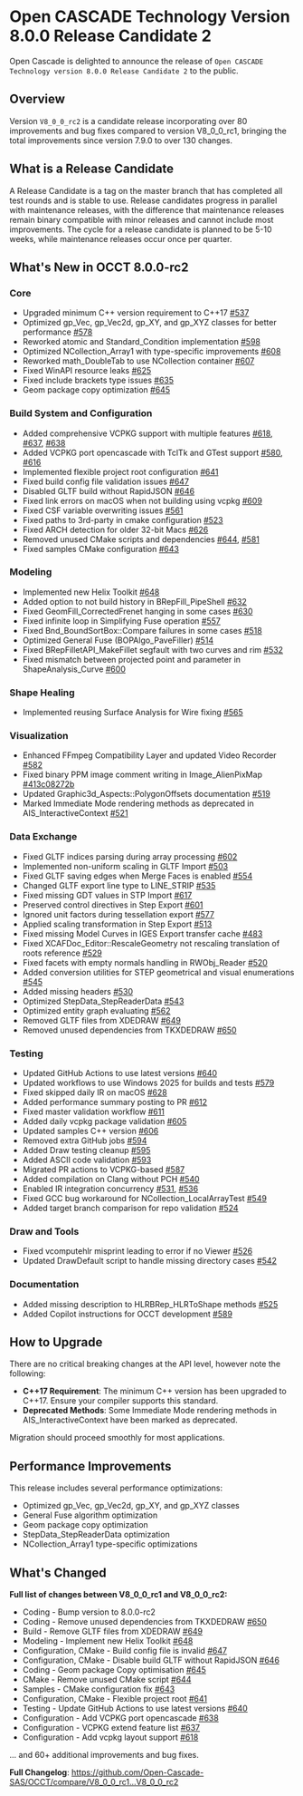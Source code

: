 # Open CASCADE Technology Version 8.0.0 Release Candidate 2

Open Cascade is delighted to announce the release of `Open CASCADE Technology version 8.0.0 Release Candidate 2` to the public.

## Overview

Version `V8_0_0_rc2` is a candidate release incorporating over 80 improvements and bug fixes compared to version V8_0_0_rc1, bringing the total improvements since version 7.9.0 to over 130 changes.

## What is a Release Candidate

A Release Candidate is a tag on the master branch that has completed all test rounds and is stable to use.
Release candidates progress in parallel with maintenance releases, with the difference that maintenance releases remain binary compatible with minor releases and cannot include most improvements.
The cycle for a release candidate is planned to be 5-10 weeks, while maintenance releases occur once per quarter.

## What's New in OCCT 8.0.0-rc2

### Core

* Upgraded minimum C++ version requirement to C++17 [#537](https://github.com/Open-Cascade-SAS/OCCT/pull/537)
* Optimized gp_Vec, gp_Vec2d, gp_XY, and gp_XYZ classes for better performance [#578](https://github.com/Open-Cascade-SAS/OCCT/pull/578)
* Reworked atomic and Standard_Condition implementation [#598](https://github.com/Open-Cascade-SAS/OCCT/pull/598)
* Optimized NCollection_Array1 with type-specific improvements [#608](https://github.com/Open-Cascade-SAS/OCCT/pull/608)
* Reworked math_DoubleTab to use NCollection container [#607](https://github.com/Open-Cascade-SAS/OCCT/pull/607)
* Fixed WinAPI resource leaks [#625](https://github.com/Open-Cascade-SAS/OCCT/pull/625)
* Fixed include brackets type issues [#635](https://github.com/Open-Cascade-SAS/OCCT/pull/635)
* Geom package copy optimization [#645](https://github.com/Open-Cascade-SAS/OCCT/pull/645)

### Build System and Configuration

* Added comprehensive VCPKG support with multiple features [#618](https://github.com/Open-Cascade-SAS/OCCT/pull/618), [#637](https://github.com/Open-Cascade-SAS/OCCT/pull/637), [#638](https://github.com/Open-Cascade-SAS/OCCT/pull/638)
* Added VCPKG port opencascade with TclTk and GTest support [#580](https://github.com/Open-Cascade-SAS/OCCT/pull/580), [#616](https://github.com/Open-Cascade-SAS/OCCT/pull/616)
* Implemented flexible project root configuration [#641](https://github.com/Open-Cascade-SAS/OCCT/pull/641)
* Fixed build config file validation issues [#647](https://github.com/Open-Cascade-SAS/OCCT/pull/647)
* Disabled GLTF build without RapidJSON [#646](https://github.com/Open-Cascade-SAS/OCCT/pull/646)
* Fixed link errors on macOS when not building using vcpkg [#609](https://github.com/Open-Cascade-SAS/OCCT/pull/609)
* Fixed CSF variable overwriting issues [#561](https://github.com/Open-Cascade-SAS/OCCT/pull/561)
* Fixed paths to 3rd-party in cmake configuration [#523](https://github.com/Open-Cascade-SAS/OCCT/pull/523)
* Fixed ARCH detection for older 32-bit Macs [#626](https://github.com/Open-Cascade-SAS/OCCT/pull/626)
* Removed unused CMake scripts and dependencies [#644](https://github.com/Open-Cascade-SAS/OCCT/pull/644), [#581](https://github.com/Open-Cascade-SAS/OCCT/pull/581)
* Fixed samples CMake configuration [#643](https://github.com/Open-Cascade-SAS/OCCT/pull/643)

### Modeling

* Implemented new Helix Toolkit [#648](https://github.com/Open-Cascade-SAS/OCCT/pull/648)
* Added option to not build history in BRepFill_PipeShell [#632](https://github.com/Open-Cascade-SAS/OCCT/pull/632)
* Fixed GeomFill_CorrectedFrenet hanging in some cases [#630](https://github.com/Open-Cascade-SAS/OCCT/pull/630)
* Fixed infinite loop in Simplifying Fuse operation [#557](https://github.com/Open-Cascade-SAS/OCCT/pull/557)
* Fixed Bnd_BoundSortBox::Compare failures in some cases [#518](https://github.com/Open-Cascade-SAS/OCCT/pull/518)
* Optimized General Fuse (BOPAlgo_PaveFiller) [#514](https://github.com/Open-Cascade-SAS/OCCT/pull/514)
* Fixed BRepFilletAPI_MakeFillet segfault with two curves and rim [#532](https://github.com/Open-Cascade-SAS/OCCT/pull/532)
* Fixed mismatch between projected point and parameter in ShapeAnalysis_Curve [#600](https://github.com/Open-Cascade-SAS/OCCT/pull/600)

### Shape Healing

* Implemented reusing Surface Analysis for Wire fixing [#565](https://github.com/Open-Cascade-SAS/OCCT/pull/565)

### Visualization

* Enhanced FFmpeg Compatibility Layer and updated Video Recorder [#582](https://github.com/Open-Cascade-SAS/OCCT/pull/582)
* Fixed binary PPM image comment writing in Image_AlienPixMap [#413c08272b](https://github.com/Open-Cascade-SAS/OCCT/commit/413c08272b)
* Updated Graphic3d_Aspects::PolygonOffsets documentation [#519](https://github.com/Open-Cascade-SAS/OCCT/pull/519)
* Marked Immediate Mode rendering methods as deprecated in AIS_InteractiveContext [#521](https://github.com/Open-Cascade-SAS/OCCT/pull/521)

### Data Exchange

* Fixed GLTF indices parsing during array processing [#602](https://github.com/Open-Cascade-SAS/OCCT/pull/602)
* Implemented non-uniform scaling in GLTF Import [#503](https://github.com/Open-Cascade-SAS/OCCT/pull/503)
* Fixed GLTF saving edges when Merge Faces is enabled [#554](https://github.com/Open-Cascade-SAS/OCCT/pull/554)
* Changed GLTF export line type to LINE_STRIP [#535](https://github.com/Open-Cascade-SAS/OCCT/pull/535)
* Fixed missing GDT values in STP Import [#617](https://github.com/Open-Cascade-SAS/OCCT/pull/617)
* Preserved control directives in Step Export [#601](https://github.com/Open-Cascade-SAS/OCCT/pull/601)
* Ignored unit factors during tessellation export [#577](https://github.com/Open-Cascade-SAS/OCCT/pull/577)
* Applied scaling transformation in Step Export [#513](https://github.com/Open-Cascade-SAS/OCCT/pull/513)
* Fixed missing Model Curves in IGES Export transfer cache [#483](https://github.com/Open-Cascade-SAS/OCCT/pull/483)
* Fixed XCAFDoc_Editor::RescaleGeometry not rescaling translation of roots reference [#529](https://github.com/Open-Cascade-SAS/OCCT/pull/529)
* Fixed facets with empty normals handling in RWObj_Reader [#520](https://github.com/Open-Cascade-SAS/OCCT/pull/520)
* Added conversion utilities for STEP geometrical and visual enumerations [#545](https://github.com/Open-Cascade-SAS/OCCT/pull/545)
* Added missing headers [#530](https://github.com/Open-Cascade-SAS/OCCT/pull/530)
* Optimized StepData_StepReaderData [#543](https://github.com/Open-Cascade-SAS/OCCT/pull/543)
* Optimized entity graph evaluating [#562](https://github.com/Open-Cascade-SAS/OCCT/pull/562)
* Removed GLTF files from XDEDRAW [#649](https://github.com/Open-Cascade-SAS/OCCT/pull/649)
* Removed unused dependencies from TKXDEDRAW [#650](https://github.com/Open-Cascade-SAS/OCCT/pull/650)

### Testing

* Updated GitHub Actions to use latest versions [#640](https://github.com/Open-Cascade-SAS/OCCT/pull/640)
* Updated workflows to use Windows 2025 for builds and tests [#579](https://github.com/Open-Cascade-SAS/OCCT/pull/579)
* Fixed skipped daily IR on macOS [#628](https://github.com/Open-Cascade-SAS/OCCT/pull/628)
* Added performance summary posting to PR [#612](https://github.com/Open-Cascade-SAS/OCCT/pull/612)
* Fixed master validation workflow [#611](https://github.com/Open-Cascade-SAS/OCCT/pull/611)
* Added daily vcpkg package validation [#605](https://github.com/Open-Cascade-SAS/OCCT/pull/605)
* Updated samples C++ version [#606](https://github.com/Open-Cascade-SAS/OCCT/pull/606)
* Removed extra GitHub jobs [#594](https://github.com/Open-Cascade-SAS/OCCT/pull/594)
* Added Draw testing cleanup [#595](https://github.com/Open-Cascade-SAS/OCCT/pull/595)
* Added ASCII code validation [#593](https://github.com/Open-Cascade-SAS/OCCT/pull/593)
* Migrated PR actions to VCPKG-based [#587](https://github.com/Open-Cascade-SAS/OCCT/pull/587)
* Added compilation on Clang without PCH [#540](https://github.com/Open-Cascade-SAS/OCCT/pull/540)
* Enabled IR integration concurrency [#531](https://github.com/Open-Cascade-SAS/OCCT/pull/531), [#536](https://github.com/Open-Cascade-SAS/OCCT/pull/536)
* Fixed GCC bug workaround for NCollection_LocalArrayTest [#549](https://github.com/Open-Cascade-SAS/OCCT/pull/549)
* Added target branch comparison for repo validation [#524](https://github.com/Open-Cascade-SAS/OCCT/pull/524)

### Draw and Tools

* Fixed vcomputehlr misprint leading to error if no Viewer [#526](https://github.com/Open-Cascade-SAS/OCCT/pull/526)
* Updated DrawDefault script to handle missing directory cases [#542](https://github.com/Open-Cascade-SAS/OCCT/pull/542)

### Documentation

* Added missing description to HLRBRep_HLRToShape methods [#525](https://github.com/Open-Cascade-SAS/OCCT/pull/525)
* Added Copilot instructions for OCCT development [#589](https://github.com/Open-Cascade-SAS/OCCT/pull/589)

## How to Upgrade

There are no critical breaking changes at the API level, however note the following:

* **C++17 Requirement**: The minimum C++ version has been upgraded to C++17. Ensure your compiler supports this standard.
* **Deprecated Methods**: Some Immediate Mode rendering methods in AIS_InteractiveContext have been marked as deprecated.

Migration should proceed smoothly for most applications.

## Performance Improvements

This release includes several performance optimizations:
* Optimized gp_Vec, gp_Vec2d, gp_XY, and gp_XYZ classes
* General Fuse algorithm optimization
* Geom package copy optimization
* StepData_StepReaderData optimization
* NCollection_Array1 type-specific optimizations

## What's Changed

**Full list of changes between V8_0_0_rc1 and V8_0_0_rc2:**

* Coding - Bump version to 8.0.0-rc2
* Coding - Remove unused dependencies from TKXDEDRAW [#650](https://github.com/Open-Cascade-SAS/OCCT/pull/650)
* Build - Remove GLTF files from XDEDRAW [#649](https://github.com/Open-Cascade-SAS/OCCT/pull/649)
* Modeling - Implement new Helix Toolkit [#648](https://github.com/Open-Cascade-SAS/OCCT/pull/648)
* Configuration, CMake - Build config file is invalid [#647](https://github.com/Open-Cascade-SAS/OCCT/pull/647)
* Configuration, CMake - Disable build GLTF without RapidJSON [#646](https://github.com/Open-Cascade-SAS/OCCT/pull/646)
* Coding - Geom package Copy optimisation [#645](https://github.com/Open-Cascade-SAS/OCCT/pull/645)
* CMake - Remove unused CMake script [#644](https://github.com/Open-Cascade-SAS/OCCT/pull/644)
* Samples - CMake configuration fix [#643](https://github.com/Open-Cascade-SAS/OCCT/pull/643)
* Configuration, CMake - Flexible project root [#641](https://github.com/Open-Cascade-SAS/OCCT/pull/641)
* Testing - Update GitHub Actions to use latest versions [#640](https://github.com/Open-Cascade-SAS/OCCT/pull/640)
* Configuration - Add VCPKG port opencascade [#638](https://github.com/Open-Cascade-SAS/OCCT/pull/638)
* Configuration - VCPKG extend feature list [#637](https://github.com/Open-Cascade-SAS/OCCT/pull/637)
* Configuration - Add vcpkg layout support [#618](https://github.com/Open-Cascade-SAS/OCCT/pull/618)

... and 60+ additional improvements and bug fixes.

**Full Changelog**: https://github.com/Open-Cascade-SAS/OCCT/compare/V8_0_0_rc1...V8_0_0_rc2